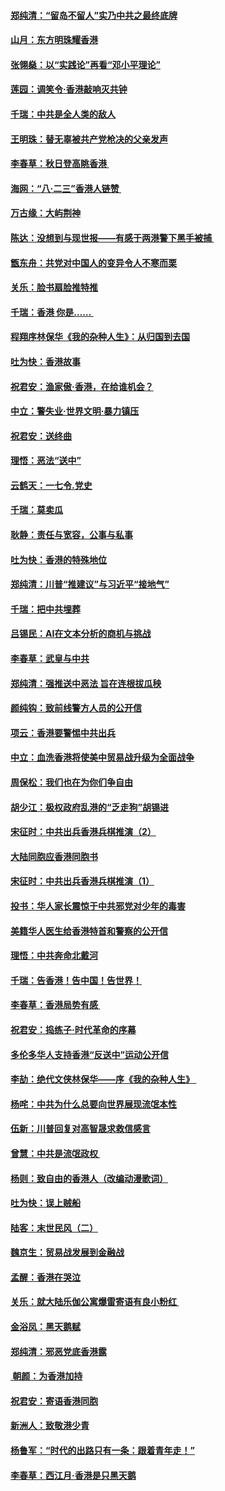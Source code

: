 #### [郑纯清：“留岛不留人”实乃中共之最终底牌](../pages/nsc993/n11476160.md?t=08251322) 
#### [山月：东方明珠耀香港](../pages/nsc993/n11476077.md?t=08251322) 
#### [张翎燊：以“实践论”再看“邓小平理论”](../pages/nsc993/n11475733.md?t=08251322) 
#### [莲园：调笑令‧香港敲响灭共钟](../pages/nsc993/n11475723.md?t=08251322) 
#### [千瑞：中共是全人类的敌人](../pages/nsc993/n11475329.md?t=08251322) 
#### [王明珠：替无辜被共产党枪决的父亲发声](../pages/nsc993/n11474570.md?t=08251322) 
#### [李春草：秋日登高眺香港 ](../pages/nsc993/n11474491.md?t=08251322) 
#### [海网：“八·二三”香港人链赞 ](../pages/nsc993/n11474538.md?t=08251322) 
#### [万古缘：大屿荆神](../pages/nsc993/n11474401.md?t=08251322) 
#### [陈达：没想到与现世报——有感于两港警下黑手被捕 ](../pages/nsc993/n11472557.md?t=08251322) 
#### [甑东舟：共党对中国人的变异令人不寒而栗](../pages/nsc993/n11472496.md?t=08251322) 
#### [关乐：脸书扇脸推特推](../pages/nsc993/n11472488.md?t=08251322) 
#### [千瑞：香港  你是…… ](../pages/nsc993/n11472459.md?t=08251322) 
#### [程翔序林保华《我的杂种人生》：从归国到去国](../pages/nsc993/n11472369.md?t=08251322) 
#### [吐为快：香港故事](../pages/nsc993/n11471931.md?t=08251322) 
#### [祝君安：渔家傲‧香港，在给谁机会？](../pages/nsc993/n11469718.md?t=08251322) 
#### [中立：警失业‧世界文明‧暴力镇压](../pages/nsc993/n11467566.md?t=08251322) 
#### [祝君安：送终曲](../pages/nsc993/n11467546.md?t=08251322) 
#### [理悟：恶法“送中”](../pages/nsc993/n11467290.md?t=08251322) 
#### [云鹤天：一七令.党史](../pages/nsc993/n11464122.md?t=08251322) 
#### [千瑞：莫卖瓜](../pages/nsc993/n11463014.md?t=08251322) 
#### [耿静：责任与宽容，公事与私事](../pages/nsc993/n11462810.md?t=08251322) 
#### [吐为快：香港的特殊地位](../pages/nsc993/n11462562.md?t=08251322) 
#### [郑纯清：川普“推建议”与习近平“接地气”](../pages/nsc993/n11461683.md?t=08251322) 
#### [千瑞：把中共埋葬](../pages/nsc993/n11461658.md?t=08251322) 
#### [吕锡民：AI在文本分析的商机与挑战](../pages/nsc993/n11460607.md?t=08251322) 
#### [李春草：武皇与中共](../pages/nsc993/n11460589.md?t=08251322) 
#### [郑纯清：强推送中恶法 旨在连根拔瓜秧](../pages/nsc993/n11460526.md?t=08251322) 
#### [颜纯钩：致前线警方人员的公开信](../pages/nsc993/n11459564.md?t=08251322) 
#### [项云：香港要警惕中共出兵](../pages/nsc993/n11459530.md?t=08251322) 
#### [中立：血洗香港将使美中贸易战升级为全面战争](../pages/nsc993/n11459717.md?t=08251322) 
#### [周保松：我们也在为你们争自由](../pages/nsc993/n11459087.md?t=08251322) 
#### [胡少江：极权政府乱港的“乏走狗”胡锡进](../pages/nsc993/n11459051.md?t=08251322) 
#### [宋征时：中共出兵香港兵棋推演（2）](../pages/nsc993/n11458306.md?t=08251322) 
#### [大陆同胞应香港同胞书](../pages/nsc993/n11457241.md?t=08251322) 
#### [宋征时：中共出兵香港兵棋推演（1）](../pages/nsc993/n11455979.md?t=08251322) 
#### [投书：华人家长震惊于中共邪党对少年的毒害](../pages/nsc993/n11454664.md?t=08251322) 
#### [美籍华人医生给香港特首和警察的公开信](../pages/nsc993/n11454599.md?t=08251322) 
#### [理悟：中共奔命北戴河](../pages/nsc993/n11454254.md?t=08251322) 
#### [千瑞：告香港！告中国！告世界！](../pages/nsc993/n11452639.md?t=08251322) 
#### [李春草：香港局势有感 ](../pages/nsc993/n11452364.md?t=08251322) 
#### [祝君安：捣练子‧时代革命的序幕](../pages/nsc993/n11452353.md?t=08251322) 
#### [多伦多华人支持香港“反送中”运动公开信](../pages/nsc993/n11452323.md?t=08251322) 
#### [李劼：绝代文侠林保华——序《我的杂种人生》 ](../pages/nsc993/n11452282.md?t=08251322) 
#### [杨咤：中共为什么总要向世界展现流氓本性](../pages/nsc993/n11448899.md?t=08251322) 
#### [伍新：川普回复对高智晟求救信感言](../pages/nsc993/n11448808.md?t=08251322) 
#### [曾慧：中共是流氓政权 ](../pages/nsc993/n11447277.md?t=08251322) 
#### [杨则：致自由的香港人（改编动漫歌词）](../pages/nsc993/n11447253.md?t=08251322) 
#### [吐为快：误上贼船](../pages/nsc993/n11447241.md?t=08251322) 
#### [陆客：末世民风（二）](../pages/nsc993/n11447032.md?t=08251322) 
#### [魏京生：贸易战发展到金融战](../pages/nsc993/n11446827.md?t=08251322) 
#### [孟醒：香港在哭泣](../pages/nsc993/n11445586.md?t=08251322) 
#### [关乐：就大陆乐伽公寓爆雷寄语有良小粉红 ](../pages/nsc993/n11445344.md?t=08251322) 
#### [金浴凤：黑天鹅赋](../pages/nsc993/n11445105.md?t=08251322) 
#### [郑纯清：邪恶党底香港露](../pages/nsc993/n11444937.md?t=08251322) 
#### [ 朝颜：为香港加持](../pages/nsc993/n11444414.md?t=08251322) 
#### [祝君安：寄语香港同胞](../pages/nsc993/n11443350.md?t=08251322) 
#### [新洲人：致敬港少青](../pages/nsc993/n11441897.md?t=08251322) 
#### [杨鲁军：“时代的出路只有一条：跟着青年走！”](../pages/nsc993/n11441859.md?t=08251322) 
#### [李春草：西江月‧香港是只黑天鹅](../pages/nsc993/n11441829.md?t=08251322) 
